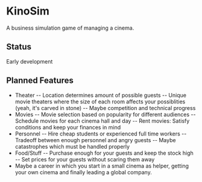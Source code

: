 KinoSim
=======

A business simulation game of managing a cinema.

Status
------
Early development

Planned Features
----------------
- Theater
-- Location determines amount of possible guests
-- Unique movie theaters where the size of each room affects your possiblities (yeah, it's carved in stone)
-- Maybe competition and technical progress
- Movies
-- Movie selection based on popularity for different audiences
-- Schedule movies for each cinema hall and day
-- Rent movies: Satisfy conditions and keep your finances in mind
- Personnel
-- Hire cheap students or experienced full time workers
-- Tradeoff between enough personnel and angry guests
-- Maybe catastrophes which must be handled properly
- Food/Stuff
-- Purchase enough for your guests and keep the stock high
-- Set prices for your guests without scaring them away
- Maybe a career in which you start in a small cinema as helper, getting your own cinema and finally leading a global company.
